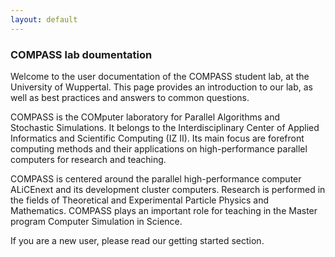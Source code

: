```yaml
---
layout: default
---
```


### COMPASS lab doumentation
Welcome to the user documentation of the COMPASS student lab, at the University of Wuppertal.
This page provides an introduction to our lab, as well as best practices and answers to common questions.

COMPASS is the COMputer laboratory for Parallel Algorithms and Stochastic Simulations. It belongs to the Interdisciplinary Center of Applied Informatics and Scientific Computing (IZ II).
Its main focus are forefront computing methods and their applications on high-performance parallel computers for research and teaching.

COMPASS is centered around the parallel high-performance computer ALiCEnext and its development cluster computers. Research is performed in the fields of Theoretical and Experimental Particle Physics and Mathematics.
COMPASS plays an important role for teaching in the Master program Computer Simulation in Science.

If you are a new user, please read our getting started section. 


